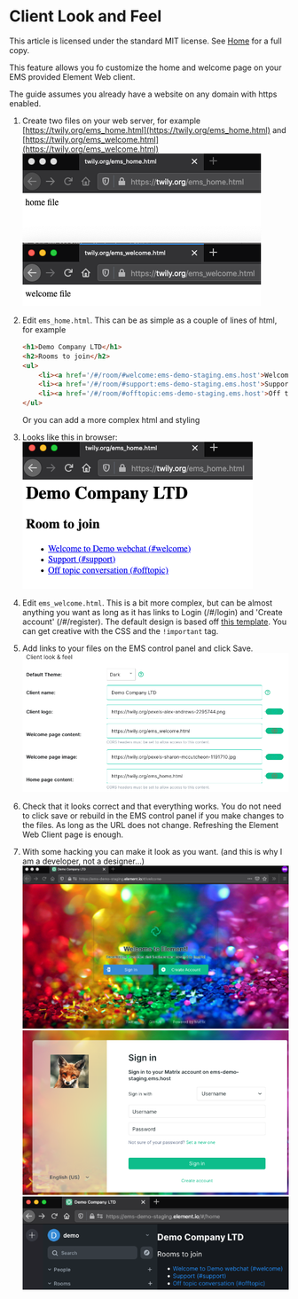 # Client Look and Feel

This article is licensed under the standard MIT license. See [Home](index.md) for a full copy.

This feature allows you fo customize the home and welcome page on your EMS provided Element Web client.

The guide assumes you already have a website on any domain with https enabled.

1. Create two files on your web server, for example [https://twily.org/ems_home.html](https://twily.org/ems_home.html) and [https://twily.org/ems_welcome.html](https://twily.org/ems_welcome.html)  
![](images/Screen%20Shot%202020-09-15%20at%2011.01.00%20AM.png)

1. Edit `ems_home.html`. This can be as simple as a couple of lines of html, for example  
    ```html
    <h1>Demo Company LTD</h1>
    <h2>Rooms to join</h2>
    <ul>
        <li><a href='/#/room/#welcome:ems-demo-staging.ems.host'>Welcome to Demo web chat (#welcome)</a></li>
        <li><a href='/#/room/#support:ems-demo-staging.ems.host'>Support (#support)</a></li>
        <li><a href='/#/room/#offtopic:ems-demo-staging.ems.host'>Off topic conversation (#offtopic)</a></li>
    </ul>
    ```
    Or you can add a more complex html and styling

1. Looks like this in browser:  
    ![](images/Screen%20Shot%202020-09-15%20at%2011.02.57%20AM.png)

1. Edit `ems_welcome.html`. This is a bit more complex, but can be almost anything you want as long as it has links to Login (/#/login) and 'Create account' (/#/register). The default design is based off [this template](https://github.com/vector-im/element-web/blob/master/res/welcome.html). You can get creative with the CSS and the `!important` tag.

1. Add links to your files on the EMS control panel and click Save.  
![](images/Screen%20Shot%202020-09-15%20at%2011.21.45%20AM.png)

1. Check that it looks correct and that everything works. You do not need to click save or rebuild in the EMS control panel if you make changes to the files. As long as the URL does not change. Refreshing the Element Web Client page is enough.

1. With some hacking you can make it look as you want. (and this is why I am a developer, not a designer...)   
![](images/Screen%20Shot%202020-09-15%20at%2011.37.18%20AM.png)  
![](images/Screen%20Shot%202020-09-15%20at%2011.38.54%20AM.png)  
![](images/Screen%20Shot%202020-09-15%20at%2011.42.57%20AM.png)
